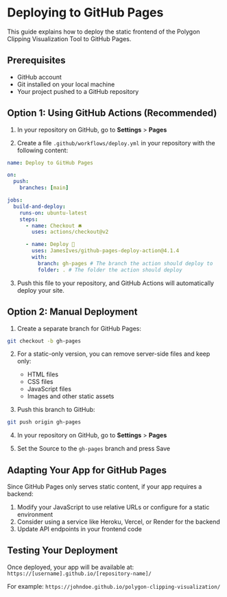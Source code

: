 # Deploying to GitHub Pages

This guide explains how to deploy the static frontend of the Polygon Clipping Visualization Tool to GitHub Pages.

## Prerequisites

- GitHub account
- Git installed on your local machine
- Your project pushed to a GitHub repository

## Option 1: Using GitHub Actions (Recommended)

1. In your repository on GitHub, go to **Settings** > **Pages**

2. Create a file `.github/workflows/deploy.yml` in your repository with the following content:

```yaml
name: Deploy to GitHub Pages

on:
  push:
    branches: [main]

jobs:
  build-and-deploy:
    runs-on: ubuntu-latest
    steps:
      - name: Checkout 🛎️
        uses: actions/checkout@v2

      - name: Deploy 🚀
        uses: JamesIves/github-pages-deploy-action@4.1.4
        with:
          branch: gh-pages # The branch the action should deploy to
          folder: . # The folder the action should deploy
```

3. Push this file to your repository, and GitHub Actions will automatically deploy your site.

## Option 2: Manual Deployment

1. Create a separate branch for GitHub Pages:

```bash
git checkout -b gh-pages
```

2. For a static-only version, you can remove server-side files and keep only:
   - HTML files
   - CSS files
   - JavaScript files
   - Images and other static assets

3. Push this branch to GitHub:

```bash
git push origin gh-pages
```

4. In your repository on GitHub, go to **Settings** > **Pages**

5. Set the Source to the `gh-pages` branch and press Save

## Adapting Your App for GitHub Pages

Since GitHub Pages only serves static content, if your app requires a backend:

1. Modify your JavaScript to use relative URLs or configure for a static environment
2. Consider using a service like Heroku, Vercel, or Render for the backend
3. Update API endpoints in your frontend code

## Testing Your Deployment

Once deployed, your app will be available at:
`https://[username].github.io/[repository-name]/`

For example: `https://johndoe.github.io/polygon-clipping-visualization/`